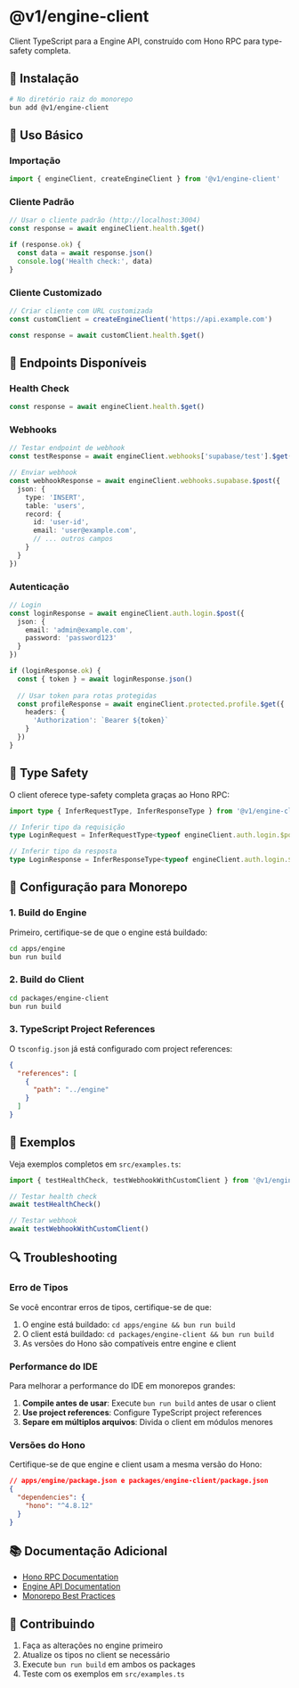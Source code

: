 # @v1/engine-client

Client TypeScript para a Engine API, construído com Hono RPC para type-safety completa.

## 🚀 Instalação

```bash
# No diretório raiz do monorepo
bun add @v1/engine-client
```

## 📖 Uso Básico

### Importação

```typescript
import { engineClient, createEngineClient } from '@v1/engine-client'
```

### Cliente Padrão

```typescript
// Usar o cliente padrão (http://localhost:3004)
const response = await engineClient.health.$get()

if (response.ok) {
  const data = await response.json()
  console.log('Health check:', data)
}
```

### Cliente Customizado

```typescript
// Criar cliente com URL customizada
const customClient = createEngineClient('https://api.example.com')

const response = await customClient.health.$get()
```

## 🔧 Endpoints Disponíveis

### Health Check
```typescript
const response = await engineClient.health.$get()
```

### Webhooks
```typescript
// Testar endpoint de webhook
const testResponse = await engineClient.webhooks['supabase/test'].$get()

// Enviar webhook
const webhookResponse = await engineClient.webhooks.supabase.$post({
  json: {
    type: 'INSERT',
    table: 'users',
    record: {
      id: 'user-id',
      email: 'user@example.com',
      // ... outros campos
    }
  }
})
```

### Autenticação
```typescript
// Login
const loginResponse = await engineClient.auth.login.$post({
  json: {
    email: 'admin@example.com',
    password: 'password123'
  }
})

if (loginResponse.ok) {
  const { token } = await loginResponse.json()
  
  // Usar token para rotas protegidas
  const profileResponse = await engineClient.protected.profile.$get({
    headers: {
      'Authorization': `Bearer ${token}`
    }
  })
}
```

## 🎯 Type Safety

O client oferece type-safety completa graças ao Hono RPC:

```typescript
import type { InferRequestType, InferResponseType } from '@v1/engine-client'

// Inferir tipo da requisição
type LoginRequest = InferRequestType<typeof engineClient.auth.login.$post>['json']

// Inferir tipo da resposta
type LoginResponse = InferResponseType<typeof engineClient.auth.login.$post>
```

## 🔄 Configuração para Monorepo

### 1. Build do Engine

Primeiro, certifique-se de que o engine está buildado:

```bash
cd apps/engine
bun run build
```

### 2. Build do Client

```bash
cd packages/engine-client
bun run build
```

### 3. TypeScript Project References

O `tsconfig.json` já está configurado com project references:

```json
{
  "references": [
    {
      "path": "../engine"
    }
  ]
}
```

## 🧪 Exemplos

Veja exemplos completos em `src/examples.ts`:

```typescript
import { testHealthCheck, testWebhookWithCustomClient } from '@v1/engine-client/examples'

// Testar health check
await testHealthCheck()

// Testar webhook
await testWebhookWithCustomClient()
```

## 🔍 Troubleshooting

### Erro de Tipos

Se você encontrar erros de tipos, certifique-se de que:

1. O engine está buildado: `cd apps/engine && bun run build`
2. O client está buildado: `cd packages/engine-client && bun run build`
3. As versões do Hono são compatíveis entre engine e client

### Performance do IDE

Para melhorar a performance do IDE em monorepos grandes:

1. **Compile antes de usar**: Execute `bun run build` antes de usar o client
2. **Use project references**: Configure TypeScript project references
3. **Separe em múltiplos arquivos**: Divida o client em módulos menores

### Versões do Hono

Certifique-se de que engine e client usam a mesma versão do Hono:

```json
// apps/engine/package.json e packages/engine-client/package.json
{
  "dependencies": {
    "hono": "^4.8.12"
  }
}
```

## 📚 Documentação Adicional

- [Hono RPC Documentation](https://hono.dev/docs/guides/rpc)
- [Engine API Documentation](../engine/README.md)
- [Monorepo Best Practices](../../README.md)

## 🤝 Contribuindo

1. Faça as alterações no engine primeiro
2. Atualize os tipos no client se necessário
3. Execute `bun run build` em ambos os packages
4. Teste com os exemplos em `src/examples.ts`
